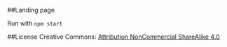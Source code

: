 ##Landing page

Run with
```npm start```

##License
Creative Commons: [Attribution NonCommercial ShareAlike 4.0](http://creativecommons.org/licenses/by-nc-sa/4.0/)
